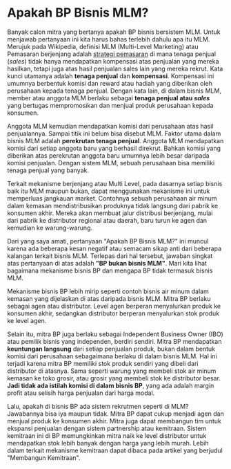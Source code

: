 # Apakah BP Bisnis MLM?

Banyak calon mitra yang bertanya apakah BP bisnis bersistem MLM. Untuk menjawab pertanyaan ini kita harus bahas terlebih dahulu apa itu MLM. Merujuk pada Wikipedia, definisi MLM (Multi-Level Marketing) atau Pemasaran berjenjang adalah <u>strategi pemasaran</u> di mana tenaga penjual (*sales*) tidak hanya mendapatkan kompensasi atas penjualan yang mereka hasilkan, tetapi juga atas hasil penjualan sales lain yang mereka rekrut. Kata kunci utamanya adalah **tenaga penjual** dan **kompensasi**. Kompensasi ini umumnya berbentuk komisi dan reward atau hadiah yang diberikan oleh perusahaan kepada tenaga penjual. Dengan kata lain, di dalam bisnis MLM, member atau anggota MLM berlaku sebagai **tenaga penjual atau *sales*** yang bertugas mempromosikan dan menjual produk perusahaan kepada konsumen. 

Anggota MLM kemudian mendapatkan komisi dari perusahaan atas hasil penjualannya. Sampai titik ini belum bisa disebut MLM. Faktor utama dalam bisnis MLM adalah **perekrutan tenaga penjual**. Anggota MLM mendapatkan komisi dari setiap anggota baru yang berhasil direkrut. Bahkan komisi yang diberikan atas perekrutan anggota baru umumnya lebih besar daripada komisi penjualan. Dengan sistem MLM, sebuah perusahaan bisa memiliki tenaga penjual yang banyak.

Terkait mekanisme berjenjang atau Multi Level, pada dasarnya setiap bisnis baik itu MLM maupun bukan, dapat menggunakan mekanisme ini untuk memperluas jangkauan market. Contohnya sebuah perusahaan air minum dalam kemasan mendistribusikan produknya tidak langsung dari pabrik ke konsumen akhir. Mereka akan membuat jalur distribusi berjenjang, mulai dari pabrik ke distributor regional atau daerah, baru turun ke agen dan kemudian ke warung-warung.

Dari yang saya amati, pertanyaan "Apakah BP Bisnis MLM?" ini muncul karena ada beberapa kesan negatif atau semacam sikap anti dari beberapa kalangan terkait bisnis MLM. Terlepas dari hal tersebut, jawaban singkat atas pertanyaan di atas adalah **"BP bukan bisnis MLM"**. Mari kita lihat bagaimana mekanisme bisnis BP dan mengapa BP tidak termasuk bisnis MLM.

Mekanisme bisnis BP lebih mirip seperti contoh bisnis air minum dalam kemasan yang dijelaskan di atas daripada bisnis MLM. Mitra BP berlaku sebagai agen atau distributor. Level agen berperan menyalurkan produk ke konsumen akhir, sedangkan distributor berperan menyalurkan stok produk ke level agen.

Selain itu, mitra BP juga berlaku sebagai Independent Business Owner (IBO) atau pemilik bisnis yang independen, berdiri sendiri. Mitra BP mendapatkan **keuntungan langsung** dari setiap penjualan produk, bukan dalam bentuk komisi dari perusahaan sebagaimana berlaku di dalam bisnis MLM. Hal ini terjadi karena mitra BP memiliki stok produk sendiri yang dibeli dari distributor di atasnya. Sama seperti warung yang membeli stok air minum kemasan ke toko grosir, atau grosir yang membeli stok ke distributor besar. **Jadi tidak ada istilah komisi di dalam bisnis BP**, yang ada adalah margin profit atau selisih harga penjualan dari harga modal.

Lalu, apakah di bisnis BP ada sistem rekrutmen seperti di MLM? Jawabannya bisa iya maupun tidak. Mitra BP dapat cukup menjadi agen dan menjual produk ke konsumen akhir. Mitra juga dapat membangun tim untuk ekspansi penjualan dengan sistem partnership atau kemitraan. Sistem kemitraan ini di BP memungkinkan mitra naik ke level distributor untuk mendapatkan stok lebih banyak dengan harga yang lebih murah. Lebih dalam terkait mekanisme kemitraan dapat dibaca pada artikel yang berjudul "Membangun Kemitraan".